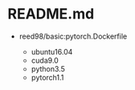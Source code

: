 README.md
======

* reed98/basic:pytorch.Dockerfile

  * ubuntu16.04
  * cuda9.0
  * python3.5
  * pytorch1.1
